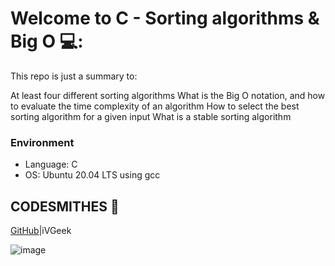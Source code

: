 # Welcome to C - Sorting algorithms & Big O 💻:
This repo is just a summary to:

At least four different sorting algorithms
What is the Big O notation, and how to evaluate the time complexity of an algorithm
How to select the best sorting algorithm for a given input
What is a stable sorting algorithm

### Environment
* Language: C
* OS: Ubuntu 20.04 LTS using gcc

## CODESMITHES 🦊

[GitHub](https://github.com/iVGeek)|iVGeek


![image](https://s3.amazonaws.com/intranet-projects-files/holbertonschool-low_level_programming/248/willy-wonka.png)
